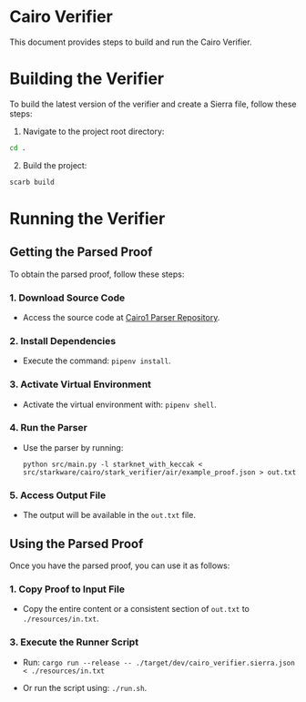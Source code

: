 # Cairo Verifier

This document provides steps to build and run the Cairo Verifier.

# Building the Verifier

To build the latest version of the verifier and create a Sierra file, follow these steps:

1. Navigate to the project root directory:

```bash
cd .
```

2. Build the project:

```bash
scarb build
```

# Running the Verifier

## Getting the Parsed Proof

To obtain the parsed proof, follow these steps:

### 1. Download Source Code

- Access the source code at [Cairo1 Parser Repository](https://github.com/neotheprogramist/cairo-lang/tree/parser).

### 2. Install Dependencies

- Execute the command: `pipenv install`.

### 3. Activate Virtual Environment

- Activate the virtual environment with: `pipenv shell`.

### 4. Run the Parser

- Use the parser by running:
  ```
  python src/main.py -l starknet_with_keccak < src/starkware/cairo/stark_verifier/air/example_proof.json > out.txt
  ```

### 5. Access Output File

- The output will be available in the `out.txt` file.

## Using the Parsed Proof

Once you have the parsed proof, you can use it as follows:

### 1. Copy Proof to Input File

- Copy the entire content or a consistent section of `out.txt` to `./resources/in.txt`.

### 3. Execute the Runner Script

- Run: `cargo run --release -- ./target/dev/cairo_verifier.sierra.json < ./resources/in.txt`

- Or run the script using: `./run.sh`.
